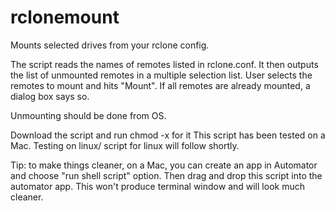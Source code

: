 # rclonemount
Mounts selected drives from your rclone config.

The script reads the names of remotes listed in rclone.conf.
It then outputs the list of unmounted remotes in a multiple selection list. User selects the remotes to mount and hits "Mount".
If all remotes are already mounted, a dialog box says so.

Unmounting should be done from OS.

Download the script and run chmod -x for it
This script has been tested on a Mac.
Testing on linux/ script for linux will follow shortly.

Tip: to make things cleaner, on a Mac, you can create an app in Automator and choose "run shell script" option. Then drag and drop this script into the automator app. This won't produce terminal window and will look much cleaner.
